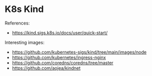 # K8s Kind
References:
- https://kind.sigs.k8s.io/docs/user/quick-start/

Interesting images:
- https://github.com/kubernetes-sigs/kind/tree/main/images/node
- https://github.com/kubernetes/ingress-nginx
- https://github.com/coredns/coredns/tree/master
- https://github.com/aojea/kindnet
